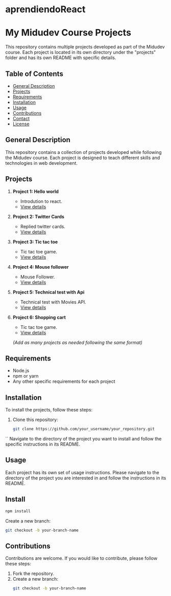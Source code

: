 # aprendiendoReact
# My Midudev Course Projects

This repository contains multiple projects developed as part of the Midudev course. Each project is located in its own directory under the "projects" folder and has its own README with specific details.

## Table of Contents

- [General Description](#general-description)
- [Projects](#projects)
- [Requirements](#requirements)
- [Installation](#installation)
- [Usage](#usage)
- [Contributions](#contributions)
- [Contact](#contact)
- [License](#license)

## General Description

This repository contains a collection of projects developed while following the Midudev course. Each project is designed to teach different skills and technologies in web development.

## Projects

1. **Project 1: Hello world**
   - Introdution to react.
   - [View details](./projects/00-hola-mundo/README.md)

2. **Project 2: Twitter Cards**
   - Replied twitter cards.
   - [View details](./projects/01-twitter-card/README.md)

3. **Project 3: Tic tac toe**
   - Tic tac toe game.
   - [View details](./projects/02-tic-tac-toe/README.md)
  
4. **Project 4: Mouse follower**
   - Mouse Follower.
   - [View details](./projects/03-mouse-follower/README.md)

5. **Project 5: Technical test with Api**
   - Technical test with Movies API.
   - [View details](./projects/04-react-prueba-tecnica/README.md)
  
6. **Project 6: Shopping cart**
   - Tic tac toe game.
   - [View details](./projects/05react-buscador-peliculas/README.md)

   *(Add as many projects as needed following the same format)*

## Requirements

- Node.js
- npm or yarn
- Any other specific requirements for each project

## Installation

To install the projects, follow these steps:

1. Clone this repository:
   ```bash
   git clone https://github.com/your_username/your_repository.git
  ``
   Navigate to the directory of the project you want to install and follow the specific instructions in its README.

## Usage

Each project has its own set of usage instructions. Please navigate to the directory of the project you are interested in and follow the instructions in its README.

## Install
 ```bash
 npm install
````
 Create a new branch:
   ```bash
   git checkout -b your-branch-name
````
## Contributions

Contributions are welcome. If you would like to contribute, please follow these steps:

1. Fork the repository.
2. Create a new branch:
   ```bash
   git checkout -b your-branch-name

